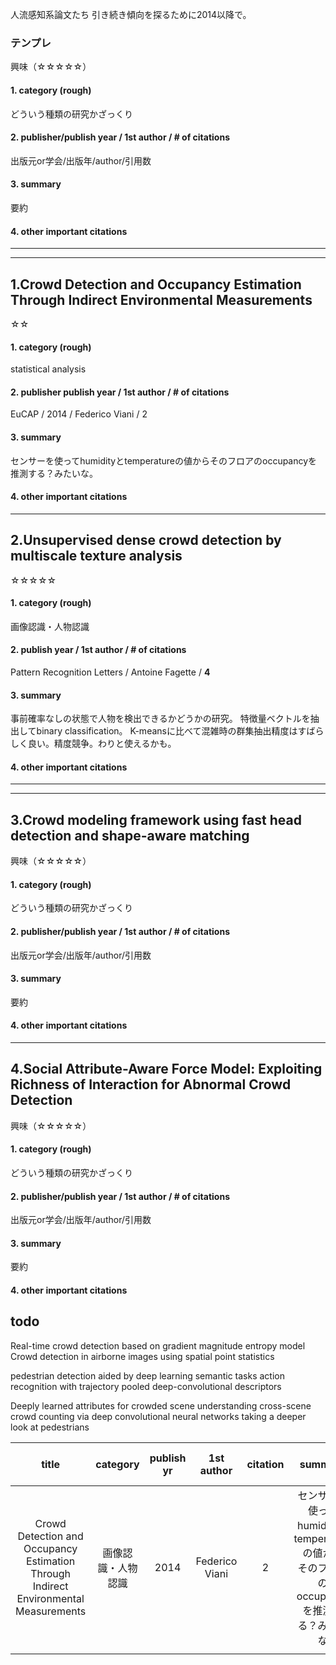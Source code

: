 

人流感知系論文たち
引き続き傾向を探るために2014以降で。

### テンプレ 
興味（☆☆☆☆☆）


#### 1. category (rough)
どういう種類の研究かざっくり
#### 2. publisher/publish year / 1st author / # of citations
出版元or学会/出版年/author/引用数
#### 3. summary
要約
#### 4. other important citations

*** 
***

## 1.Crowd Detection and Occupancy Estimation Through Indirect Environmental Measurements 
☆☆

#### 1. category (rough)
statistical analysis
#### 2. publisher publish year / 1st author / # of citations
EuCAP / 2014 / Federico Viani / 2
#### 3. summary
センサーを使ってhumidityとtemperatureの値からそのフロアのoccupancyを推測する？みたいな。
#### 4. other important citations


*****


## 2.Unsupervised dense crowd detection by multiscale texture analysis
☆☆☆☆☆
#### 1. category (rough)
画像認識・人物認識

#### 2. publish year / 1st author / # of citations
Pattern Recognition Letters / Antoine Fagette / **4**
#### 3. summary
事前確率なしの状態で人物を検出できるかどうかの研究。
特徴量ベクトルを抽出してbinary classification。
K-meansに比べて混雑時の群集抽出精度はすばらしく良い。精度競争。わりと使えるかも。
#### 4. other important citations

*****
****
## 3.Crowd modeling framework using fast head detection and shape-aware matching
興味（☆☆☆☆☆）

#### 1. category (rough)
どういう種類の研究かざっくり
#### 2. publisher/publish year / 1st author / # of citations
出版元or学会/出版年/author/引用数
#### 3. summary
要約
#### 4. other important citations

****
## 4.Social Attribute-Aware Force Model: Exploiting Richness of Interaction for Abnormal Crowd Detection
興味（☆☆☆☆☆）

#### 1. category (rough)
どういう種類の研究かざっくり
#### 2. publisher/publish year / 1st author / # of citations
出版元or学会/出版年/author/引用数
#### 3. summary
要約
#### 4. other important citations


## todo

Real-time crowd detection based on gradient magnitude entropy model
Crowd detection in airborne images using spatial point statistics

pedestrian detection aided by deep learning semantic tasks
action recognition with trajectory pooled deep-convolutional descriptors


Deeply learned attributes for crowded scene understanding
cross-scene crowd counting via deep convolutional neural networks
taking a deeper look at pedestrians









| title                                                                                | category           | publish yr | 1st author     | citation | summary | other impo. cit. |
| :-:                                                                                  | :-:                | :-:        | :-:            | :-:      | :-:     | :-:              |
| Crowd Detection and Occupancy Estimation<bt> Through Indirect Environmental Measurements | 画像認識・人物認識 | 2014       | Federico Viani | 2        |     センサーを使ってhumidityと<br>temperatureの値から<br>そのフロアのoccupancyを推測する？みたいな    |                  |
|                                                                                      |                    |            |                |          |         |                  |